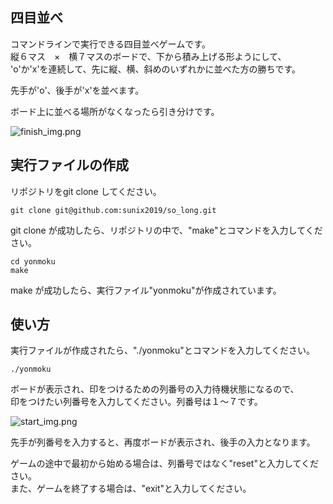 ## 四目並べ

コマンドラインで実行できる四目並べゲームです。  
縦６マス　×　横７マスのボードで、下から積み上げる形ようにして、  
'o'か'x'を連続して、先に縦、横、斜めのいずれかに並べた方の勝ちです。

先手が'o'、後手が'x'を並べます。

ボード上に並べる場所がなくなったら引き分けです。

![finish_img.png](https://user-images.githubusercontent.com/72925757/146101362-91d6b2cc-5ad6-4a8d-b878-e3dffdb06839.png)


## 実行ファイルの作成

リポジトリをgit clone してください。

```
git clone git@github.com:sunix2019/so_long.git
```

git clone が成功したら、リポジトリの中で、"make"とコマンドを入力してください。   

```
cd yonmoku
make
```

make が成功したら、実行ファイル"yonmoku"が作成されています。

## 使い方

実行ファイルが作成されたら、"./yonmoku"とコマンドを入力してください。   

```shell
./yonmoku
```

ボードが表示され、印をつけるための列番号の入力待機状態になるので、   
印をつけたい列番号を入力してください。列番号は１〜７です。


![start_img.png](https://user-images.githubusercontent.com/72925757/146100866-b9420cf8-62a8-48be-aaab-168a088d372a.png)



先手が列番号を入力すると、再度ボードが表示され、後手の入力となります。  

ゲームの途中で最初から始める場合は、列番号ではなく"reset"と入力してください。  
また、ゲームを終了する場合は、"exit"と入力してください。
